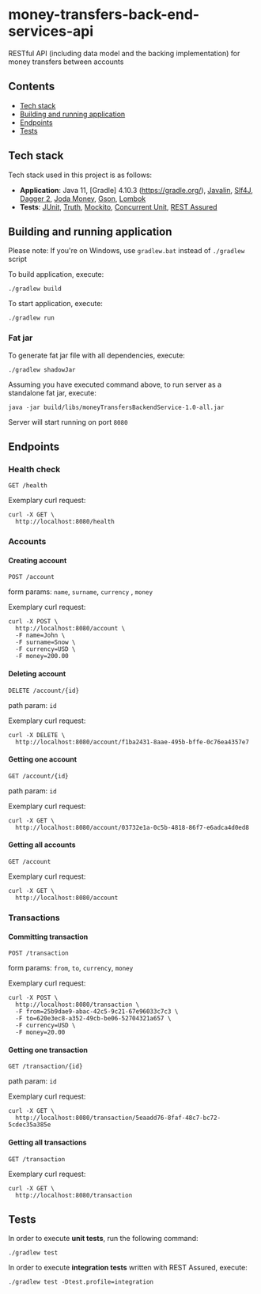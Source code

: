 # money-transfers-back-end-services-api

RESTful API (including data model and the backing implementation) for money transfers between accounts


Contents
--------
- [Tech stack](#tech-stack)
- [Building and running application](#building-and-running-application)
- [Endpoints](#endpoints)
- [Tests](#tests)

Tech stack
----------

Tech stack used in this project is as follows:

- **Application**: Java 11, [Gradle] 4.10.3 (https://gradle.org/), [Javalin](https://javalin.io), [Slf4J](https://www.slf4j.org/), [Dagger 2](https://github.com/google/dagger), [Joda Money](http://www.joda.org/joda-money/), [Gson](https://github.com/google/gson), [Lombok](https://projectlombok.org/)
- **Tests**: [JUnit](https://junit.org/), [Truth](https://github.com/google/truth), [Mockito](https://github.com/mockito/mockito), [Concurrent Unit](https://github.com/jhalterman/concurrentunit), [REST Assured](https://github.com/rest-assured/rest-assured)

Building and running application
--------------------------------

Please note: If you're on Windows, use `gradlew.bat` instead of `./gradlew` script

To build application, execute:

```
./gradlew build
```

To start application, execute:

```
./gradlew run
```

### Fat jar

To generate fat jar file with all dependencies, execute:

```
./gradlew shadowJar
```

Assuming you have executed command above, to run server as a standalone fat jar, execute:

```
java -jar build/libs/moneyTransfersBackendService-1.0-all.jar
```

Server will start running on port `8080`

Endpoints
---------

### Health check

```
GET /health
```

Exemplary curl request:

```
curl -X GET \
  http://localhost:8080/health
```

### Accounts

#### Creating account

```
POST /account
```

form params: `name`, `surname`, `currency` , `money`

Exemplary curl request:

```
curl -X POST \
  http://localhost:8080/account \
  -F name=John \
  -F surname=Snow \
  -F currency=USD \
  -F money=200.00
```

#### Deleting account

```
DELETE /account/{id}
```

path param: `id`

Exemplary curl request:

```
curl -X DELETE \
  http://localhost:8080/account/f1ba2431-8aae-495b-bffe-0c76ea4357e7
```

#### Getting one account

```
GET /account/{id}
```

path param: `id`

Exemplary curl request:

```
curl -X GET \
  http://localhost:8080/account/03732e1a-0c5b-4818-86f7-e6adca4d0ed8
```

#### Getting all accounts

```
GET /account
```

Exemplary curl request:

```
curl -X GET \
  http://localhost:8080/account
```

### Transactions

#### Committing transaction

```
POST /transaction
```

form params: `from`, `to`, `currency`, `money`

Exemplary curl request:

```
curl -X POST \
  http://localhost:8080/transaction \
  -F from=25b9dae9-abac-42c5-9c21-67e96033c7c3 \
  -F to=620e3ec8-a352-49cb-be06-52704321a657 \
  -F currency=USD \
  -F money=20.00
```

#### Getting one transaction

```
GET /transaction/{id}
```

path param: `id`

Exemplary curl request:

```
curl -X GET \
  http://localhost:8080/transaction/5eaadd76-8faf-48c7-bc72-5cdec35a385e
```

#### Getting all transactions

```
GET /transaction
```

Exemplary curl request:

```
curl -X GET \
  http://localhost:8080/transaction
```

Tests
-----

In order to execute **unit tests**, run the following command:

```
./gradlew test
```

In order to execute **integration tests** written with REST Assured, execute:

```
./gradlew test -Dtest.profile=integration
```

